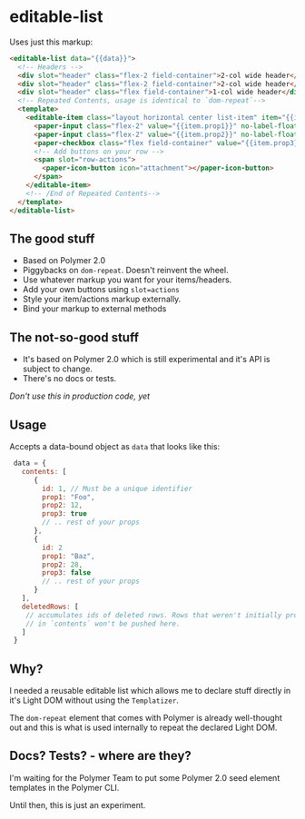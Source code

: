 # editable-list

Uses just this markup:

```html
<editable-list data="{{data}}">
  <!-- Headers -->
  <div slot="header" class="flex-2 field-container">2-col wide header</div>
  <div slot="header" class="flex-2 field-container">2-col wide header</div>
  <div slot="header" class="flex field-container">1-col wide header</div>
  <!-- Repeated Contents, usage is identical to `dom-repeat`-->
  <template>
    <editable-item class="layout horizontal center list-item" item="{{item}}">
      <paper-input class="flex-2" value="{{item.prop1}}" no-label-float></paper-input>
      <paper-input class="flex-2" value="{{item.prop2}}" no-label-float></paper-input>
      <paper-checkbox class="flex field-container" value="{{item.prop3}}"></paper-checkbox>
      <!-- Add buttons on your row -->
      <span slot="row-actions">
        <paper-icon-button icon="attachment"></paper-icon-button>
      </span>
    </editable-item>
    <!-- /End of Repeated Contents-->
  </template>
</editable-list>
```


## The good stuff

  - Based on Polymer 2.0
  - Piggybacks on `dom-repeat`. Doesn't reinvent the wheel.
  - Use whatever markup you want for your items/headers.
  - Add your own buttons using `slot=actions`
  - Style your item/actions markup externally.
  - Bind your markup to external methods

## The not-so-good stuff

- It's based on Polymer 2.0 which is still experimental and it's API is subject
to change.
- There's no docs or tests.


*Don't use this in production code, yet*


## Usage

Accepts a data-bound object as `data` that looks like this:

```javascript
 data = {
   contents: [
      {
        id: 1, // Must be a unique identifier
        prop1: "Foo",
        prop2: 12,
        prop3: true
        // .. rest of your props
      },
      {
        id: 2
        prop1: "Baz",
        prop2: 28,
        prop3: false
        // .. rest of your props
      }
   ],
   deletedRows: [
    // accumulates ids of deleted rows. Rows that weren't initially provided
    // in `contents` won't be pushed here.
   ]
 }
```

## Why?

I needed a reusable editable list which allows me to declare stuff directly
in it's Light DOM without using the `Templatizer`.

The `dom-repeat` element that comes with Polymer is already well-thought out
and this is what is used internally to repeat the declared Light DOM.

## Docs? Tests? - where are they?

I'm waiting for the Polymer Team to put some Polymer 2.0 seed element templates
in the Polymer CLI.

Until then, this is just an experiment.
